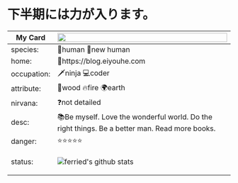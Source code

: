 # 下半期には力が入ります。

<table>
<thead>
<th>
My Card
</th>
<th>
<img src="https://github.com/ferried/ferried/blob/master/imgs/2.gif" heigth="61px" width="100%" />
</th>
</thead>
<tbody>
<tr>
<td> species: </td>
<td>🙋human 💁new human</td>
</tr>
<tr>
<td>home: </td>
<td>🏨https://blog.eiyouhe.com</td>
</tr>
<tr>
<td>occupation: </td>
<td>🗡ninja  💻coder</td>
</tr>
<tr>
<td>attribute: </td>
<td>🌲wood 🔥fire 🌍earth</td>
</tr>
<tr>
<td>nirvana: </td>
<td>❓not detailed</td>
</tr>
<tr>
<td>desc: </td>
<td>📚Be myself. Love the wonderful world. Do the right things. Be a better man. Read more books. </td>
</tr>
<tr>
<td>danger: </td>
<td>⭐⭐⭐⭐⭐</td>
</tr>
<tr>
<td>status: </td>
<td>

<div>

![ferried's github stats](https://github-readme-stats.vercel.app/api?username=ferried&count_private=true&show_icons=true&theme=radical)

</div>


</td>
</tr>
</tbody>
</table>
</div>

